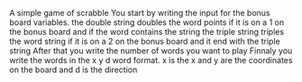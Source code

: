 A simple game of scrabble
You start by writing the input for the bonus board variables. the double string doubles the word points if it is on a 1 on the bonus board and if the word contains the string
the triple string triples the word  string if it is on a 2 on the bonus board and it end with the triple string
After that you write the number of words you want to play
Finnaly you write the words in the x y d word format. x is the x and y are the coordinates on the board and d is the direction
